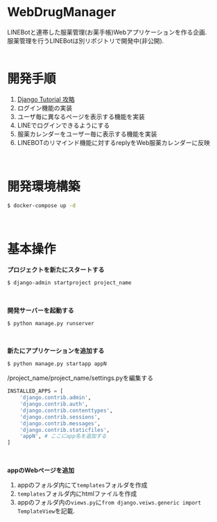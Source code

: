# WebDrugManager
LINEBotと連帯した服薬管理(お薬手帳)Webアプリケーションを作る企画.  
服薬管理を行うLINEBotは別リポジトリで開発中(非公開).
<br>
<br>

# 開発手順
1. [Django Tutorial 攻略](https://www.youtube.com/watch?v=nS41IkL13QE&list=PLuCS8p0T7ozK4Ne1e5eAVG2R5Gbs1naix)
2. ログイン機能の実装  
3. ユーザ毎に異なるページを表示する機能を実装  
4. LINEでログインできるようにする  
5. 服薬カレンダーをユーザー毎に表示する機能を実装  
6. LINEBOTのリマインド機能に対するreplyをWeb服薬カレンダーに反映

<br>

# 開発環境構築
```bash
$ docker-compose up -d
```
<br>

# 基本操作
**プロジェクトを新たにスタートする**
```bash
$ django-admin startproject project_name
```
<br>

**開発サーバーを起動する**
```bash
$ python manage.py runserver
```
<br>

**新たにアプリケーションを追加する** 
```bash
$ python manage.py startapp appN
```
/project_name/project_name/settings.pyを編集する
```python:settings.py
INSTALLED_APPS = [
    'django.contrib.admin',
    'django.contrib.auth',
    'django.contrib.contenttypes',
    'django.contrib.sessions',
    'django.contrib.messages',
    'django.contrib.staticfiles',
    'appN', # ここにapp名を追加する
]
```
<br>

**appのWebページを追加**
1. appのフォルダ内にて```templates```フォルダを作成
2. ```templates```フォルダ内にhtmlファイルを作成
3. appのフォルダ内の```views.py```に```from django.veiws.generic import TemplateView```を記載.